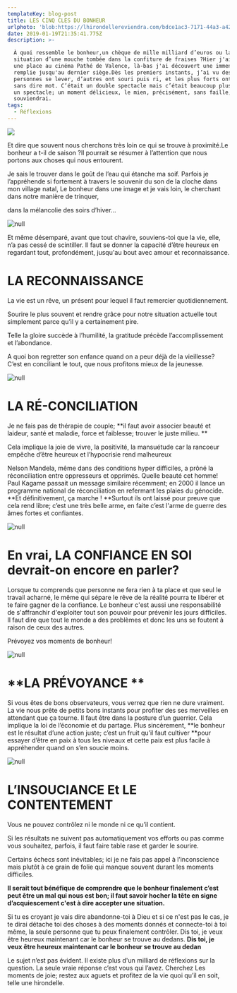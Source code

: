 ```yaml
---
templateKey: blog-post
title: LES CINQ CLES DU BONHEUR
urlphoto: 'blob:https://lhirondellereviendra.com/bdce1ac3-7171-44a3-a42c-18c841061e99'
date: 2019-01-19T21:35:41.775Z
description: >-

  À quoi ressemble le bonheur,un chèque de mille milliard d’euros ou la
  situation d’une mouche tombée dans la confiture de fraises ?Hier j'ai acheté
  une place au cinéma Pathé de Valence, là-bas j'ai découvert une immense salle
  remplie jusqu'au dernier siège.Dès les premiers instants, j’ai vu des
  personnes se lever, d’autres ont souri puis ri, et les plus forts ont pleuré
  sans dire mot. C’était un double spectacle mais c’était beaucoup plus que ça;
  un spectacle; un moment délicieux, le mien, précisément, sans faille, je m'en
  souviendrai. 
tags:
  - Réflexions
---
```

![](/img/50524893_248304939416806_7717013060665212928_n-1-.png)

Et dire que souvent nous cherchons très loin ce qui se trouve à proximité.Le bonheur a t-il de saison ?Il pourrait se résumer à l’attention que nous portons aux choses qui nous entourent. 

Je sais le trouver dans le goût de l’eau qui étanche ma soif. Parfois je l’appréhende si fortement à travers le souvenir du son de la cloche dans mon village natal, Le bonheur dans une image et je vais loin, le cherchant dans notre manière de trinquer,

dans la mélancolie des soirs d’hiver...

![null](/img/50510684_2235818899775785_4223367008604913664_n.png)

Et même désemparé, avant que tout chavire, souviens-toi que la vie, elle, n’a pas cessé de scintiller. Il faut se donner la capacité d’être heureux en regardant tout, profondément, jusqu'au bout avec amour et reconnaissance.

# LA RECONNAISSANCE

La vie est un rêve, un présent pour lequel il faut remercier quotidiennement.

Sourire le plus souvent et rendre grâce pour notre situation actuelle tout simplement parce qu’il y a certainement pire.

Telle la gloire succède à l’humilité, la gratitude précède l’accomplissement et l’abondance.

A quoi bon regretter son enfance quand on a peur déjà de la vieillesse? C’est en conciliant le tout, que nous profitons mieux de la jeunesse.

![null](/img/50580413_295371214466980_749434418346590208_n.png)

# LA RÉ-CONCILIATION

 Je ne fais pas de thérapie de couple; **il faut avoir associer beauté et laideur, santé et maladie, force et faiblesse; trouver le juste milieu. **

Cela implique la joie de vivre, la positivité, la mansuétude car la rancoeur empêche d’être heureux et l’hypocrisie rend malheureux

Nelson Mandela, même dans des conditions hyper difficiles, a prôné la réconciliation entre oppresseurs et opprimés. Quelle beauté cet homme! Paul Kagame passait un message similaire récemment; en 2000 il lance un programme national de réconciliation en refermant les plaies du génocide. **Et définitivement, ça marche ! **Surtout ils ont laissé pour preuve que cela rend libre; c’est une très belle arme, en faite c’est l'arme de guerre des âmes fortes et confiantes.

![null](/img/50396403_1121909014634729_8413154339392061440_n.png)

# En vrai, LA CONFIANCE EN SOI devrait-on encore en parler?

Lorsque tu comprends que personne ne fera rien à ta place et que seul le travail acharné, le même qui  sépare le rêve de la réalité pourra te libérer et te faire gagner de la confiance. Le bonheur c'est aussi une responsabilité de s'affranchir d'exploiter tout son pouvoir pour prévenir les jours difficiles. Il faut dire que tout le monde a des problèmes et donc les uns se foutent à raison de ceux des autres.

 Prévoyez vos moments de bonheur!

![null](/img/50294480_602422697251682_1274904154975764480_n.png)

# **LA PRÉVOYANCE **

Si vous êtes de bons observateurs, vous verrez que rien ne dure vraiment. La vie nous prête de petits bons instants pour profiter des ses merveilles en attendant que ça tourne. Il faut être dans la posture d’un guerrier. Cela implique la loi de l’économie et du partage. Plus sincèrement, **le bonheur est le résultat d’une action juste; c’est un fruit qu’il faut cultiver **pour essayer d’être en paix à tous les niveaux et cette paix est plus facile à appréhender quand on s’en soucie moins.

![null](/img/50314645_334341304081030_184524752952492032_n.png)

# L’INSOUCIANCE Et LE CONTENTEMENT

Vous ne pouvez contrôlez ni le monde ni ce qu’il contient.

Si les résultats ne suivent pas automatiquement vos efforts ou pas comme vous souhaitez, parfois, il faut faire table rase et garder le sourire. 

Certains échecs sont inévitables; ici je ne fais pas appel à l’inconscience mais plutôt à ce grain de folie qui manque souvent durant les moments difficiles.

**Il serait tout bénéfique de comprendre que le bonheur finalement c’est peut être un mal qui nous est bon; il faut  savoir hocher la tête en signe d’acquiescement c'est à dire accepter une situation.**

Si tu es croyant je vais dire abandonne-toi à Dieu et  si ce n'est pas le cas, je te dirai détache toi des choses à des moments donnés et connecte-toi à toi même, la seule personne que tu peux finalement contrôler. Dis toi, je veux être heureux maintenant car le bonheur se trouve au dedans. **Dis toi, je veux être heureux maintenant car le bonheur se trouve au dedan**

Le sujet n’est pas évident. Il existe plus d'un milliard de réflexions sur la question. La seule vraie réponse c’est vous qui l’avez. Cherchez Les moments de joie; restez aux aguets et profitez de la vie quoi qu’il en soit, telle une hirondelle.
